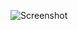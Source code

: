 ![Screenshot](https://raw.githubusercontent.com/Cryakl/Ultimate-RAT-Collection/refs/heads/main/XtremeRat/Xtreme%20RAT%20v2.5/Screenshot.png)
